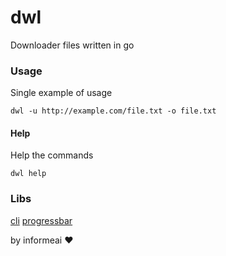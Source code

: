 # dwl

Downloader files written in go

### Usage

Single example of usage

```
dwl -u http://example.com/file.txt -o file.txt
```

#### Help

Help the commands

```
dwl help
```

### Libs

[cli](https://github.com/urfave/cli)
[progressbar](https://github.com/schollz/progressbar)

by informeai :heart:
